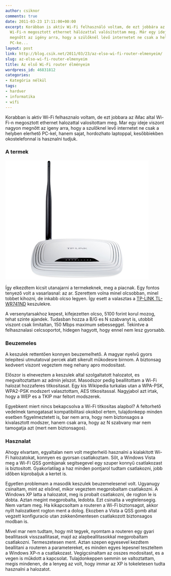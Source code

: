 ```yaml
---
author: csiknor
comments: true
date: 2011-03-23 17:11:00+00:00
excerpt: Korábban is aktív Wi-Fi felhasználó voltam, de ezt jobbára az iMac által
  Wi-Fi-n megosztott ethernet hálózattal valósítottam meg. Már egy ideje viszont nagyon
  megnőtt az igény arra, hogy a szülőknél lévő internetet ne csak a helyben elérhető
  PC-ke...
layout: post
link: http://blog.csik.net/2011/03/23/az-elso-wi-fi-router-elmenyeim/
slug: az-elso-wi-fi-router-elmenyeim
title: Az első Wi-Fi router élményeim
wordpress_id: 46831812
categories:
- Kategória nélkül
tags:
- hardver
- informatika
- wifi
---
```


Korabban is aktiv Wi-Fi felhasznalo voltam, de ezt jobbara az iMac  altal Wi-Fi-n megosztott ethernet halozattal valositottam meg. Mar egy  ideje viszont nagyon megnőtt az igeny arra, hogy a szulőknel levő  internetet ne csak a helyben elerhető PC-kel, hanem sajat, hordozhato  laptoppal, kesőbbiekben okostelefonnal is hasznalni tudjuk.

### A termek

![Tl-wr741nd](/images/tl-wr741nd-scaled500.jpg)

Így  elkezdtem kicsit utanajarni a termekeknek, meg a piacnak. Egy fontos  tenyező volt a vasarlasnal: az ar. Szerettem volna minel olcsobban,  minel tobbet kihozni, de inkabb olcso legyen. Így esett a valasztas a [TP-LINK TL-WR741ND](http://www.tp-link.com/en/products/prodetail.aspx?mid=010303010201&id=578) keszulekre.

A versenytarsakhoz kepest, kifejezetten olcso, 5100 forint korul  mozog, tehat szinte ajandek. Tudasban hozza a B/G es N szabvanyt is,  utobbit viszont csak limitaltan, 150 Mbps maximum sebesseggel. Tekintve a  felhasznalasi celcsoportot, hidegen hagyott, hogy ennel nem lesz  gyorsabb.

### Beuzemeles

A keszulek rettentően konnyen beuzemelhető. A magyar nyelvű gyors  telepitesi utmutatoval percek alatt sikerult műkodesre birnom. A  biztonsag kedveert viszont vegeztem meg nehany apro modositast.

Előszor is elneveztem a keszulek altal szolgaltatott halozatot, es  megvaltoztattam az admin jelszot. Masodszor pedig beallitottam a Wi-Fi  halozat hozzaferes titkositasat. Egy kis Wikipedia turkalas utan a  WPA-PSK, WPA2-PSK modszert valasztottam, AES titkositassal. Nagyjabol  azt irtak, hogy a WEP es a TKIP mar feltort modszerek.

Egyebkent miert nincs bekapcsolva a Wi-Fi titkositas alapbol? A  feltorhető vedelmek tamogatasat kompatibilitasi okokbol ertem,  tulajdonkepp minden esetben figyelmeztetett is, bar nem arra, hogy nem  biztonsagos a kivalasztott modszer, hanem csak arra, hogy az N szabvany  mar nem tamogatja azt (mert nem biztonsagos).

### Hasznalat

Ahogy elvartam, egyaltalan nem volt megterhelő hasznalni a  kialakitott Wi-Fi halozatokat, konnyen es gyorsan csatlakoztam. Sőt, a  Windows Vista meg a Wi-Fi QSS gombjanak segitsegevel egy szuper konnyű  csatlakozast is biztositott. Gyakorlatilag a haz minden pontjarol tudtam  csatlakozni, jobb időben kiprobaljuk a kertet is.

Egyetlen problemam a masodik keszulek beuzemelesenel volt. Ugyanugy  csinaltam, mint az elsőnel, mikor vegeztem megprobaltam csatlakozni. A  Windows XP latta a halozatot, meg is probalt csatlakozni, de rogton le  is dobta. Aztan megint megprobalta, ledobta. Ezt csinalta a  vegtelensegig. Nem vartam meg. Ha kikapcsoltam a routeren a Wi-Fi  biztonsagot, akkor nyilt halozatkent rogton ment a dolog. Ekozben a  Vista a QSS gomb altal vegzett konfiguracio utan zokkenőmentesen  csatlakozott biztonsagos modban is.

Mivel mar nem tudtam, hogy mit tegyek, nyomtam a routeren egy gyari  beallitasok visszaallitasat, majd az alapbeallitasokkal megprobaltam  csatlakozni. Termeszetesen ment. Aztan szepen egyesevel kezdtem  beallitani a routeren a parametereket, es minden egyes lepesnel  teszteltem a Windows XP-n a csatlakozast. Vegigcsinaltam az osszes  modositast, es a vegen is műkdott a kapcsolat. Tulajdonkeppen semmin se  valtoztattam, megis mindenen, de a lenyeg az volt, hogy immar az XP is  tokeletesen tudta hasznalni a halozatot.
